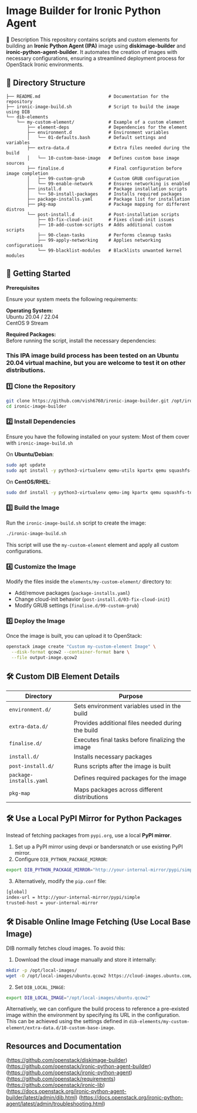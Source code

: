 # Image Builder for Ironic Python Agent

📌 Description
This repository contains scripts and custom elements for building an **Ironic Python Agent (IPA)** image using **diskimage-builder** and **ironic-python-agent-builder**. It automates the creation of images with necessary configurations, ensuring a streamlined deployment process for OpenStack Ironic environments.

## 📁 Directory Structure

```
├── README.md                          # Documentation for the repository
├── ironic-image-build.sh              # Script to build the image using DIB
└── dib-elements
    └── my-custom-element/             # Example of a custom element                      
        ├── element-deps               # Dependencies for the element
        ├── environment.d              # Environment variables
        │   └── 01-defaults.bash       # Default settings and variables
        ├── extra-data.d               # Extra files needed during the build
        │   └── 10-custom-base-image   # Defines custom base image sources
        ├── finalise.d                 # Final configuration before image completion
        │   ├── 99-custom-grub         # Custom GRUB configuration
        │   └── 99-enable-network      # Ensures networking is enabled
        ├── install.d                  # Package installation scripts
        │   └── 50-install-packages    # Installs required packages
        ├── package-installs.yaml      # Package list for installation
        ├── pkg-map                    # Package mapping for different distros
        └── post-install.d             # Post-installation scripts
            ├── 03-fix-cloud-init      # Fixes cloud-init issues
            ├── 10-add-custom-scripts  # Adds additional custom scripts
            ├── 90-clean-tasks         # Performs cleanup tasks
            ├── 99-apply-networking    # Applies networking configurations 
            └── 99-blacklist-modules   # Blacklists unwanted kernel modules
```

## 🚀 Getting Started

**Prerequisites**

Ensure your system meets the following requirements:

**Operating System:**  
Ubuntu 20.04 / 22.04  
CentOS 9 Stream  

**Required Packages:**  
Before running the script, install the necessary dependencies:  

### **This IPA image build process has been tested on an Ubuntu 20.04 virtual machine, but you are welcome to test it on other distributions.**

### 1️⃣ **Clone the Repository**
```bash
git clone https://github.com/vish6760/ironic-image-builder.git /opt/ironic-image-builder
cd ironic-image-builder
```

### 2️⃣ **Install Dependencies**
Ensure you have the following installed on your system: Most of them cover with `ironic-image-build.sh`

On **Ubuntu/Debian**:
```bash
sudo apt update
sudo apt install -y python3-virtualenv qemu-utils kpartx qemu squashfs-tools curl uuid-runtime
```

On **CentOS/RHEL**:
```bash
sudo dnf install -y python3-virtualenv qemu-img kpartx qemu squashfs-tools curl util-linux
```

### 3️⃣ **Build the Image**
Run the `ironic-image-build.sh` script to create the image:
```bash
./ironic-image-build.sh
```

This script will use the `my-custom-element` element and apply all custom configurations.

### 4️⃣ **Customize the Image**
Modify the files inside the `elements/my-custom-element/` directory to:
- Add/remove packages (`package-installs.yaml`)
- Change cloud-init behavior (`post-install.d/03-fix-cloud-init`)
- Modify GRUB settings (`finalise.d/99-custom-grub`)

### 5️⃣ **Deploy the Image**
Once the image is built, you can upload it to OpenStack:
```bash
openstack image create "Custom my-custom-element Image" \
  --disk-format qcow2 --container-format bare \
  --file output-image.qcow2
```

## 🛠️ Custom DIB Element Details

| Directory            | Purpose |
|----------------------|---------|
| `environment.d/`    | Sets environment variables used in the build |
| `extra-data.d/`     | Provides additional files needed during the build |
| `finalise.d/`       | Executes final tasks before finalizing the image |
| `install.d/`        | Installs necessary packages |
| `post-install.d/`   | Runs scripts after the image is built |
| `package-installs.yaml` | Defines required packages for the image |
| `pkg-map`           | Maps packages across different distributions |

## 🛠️ Use a Local PyPI Mirror for Python Packages

Instead of fetching packages from `pypi.org`, use a local **PyPI mirror**.

1. Set up a PyPI mirror using devpi or bandersnatch or use existing PyPI mirror.
2. Configure `DIB_PYTHON_PACKAGE_MIRROR`:
```bash
export DIB_PYTHON_PACKAGE_MIRROR="http://your-internal-mirror/pypi/simple"
```
3. Alternatively, modify the `pip.conf` file:
```bash
[global]
index-url = http://your-internal-mirror/pypi/simple
trusted-host = your-internal-mirror
```

## 🛠️ Disable Online Image Fetching (Use Local Base Image)

DIB normally fetches cloud images. To avoid this:

1. Download the cloud image manually and store it internally:
```bash
mkdir -p /opt/local-images/
wget -O /opt/local-images/ubuntu.qcow2 https://cloud-images.ubuntu.com/releases/22.04/release/ubuntu-22.04-server-cloudimg-amd64.img
```

2. Set `DIB_LOCAL_IMAGE`:
```bash
export DIB_LOCAL_IMAGE="/opt/local-images/ubuntu.qcow2"
```

Alternatively, we can configure the build process to reference a pre-existed image within the environment by specifying its URL in the configuration. This can be achieved using the settings defined in `dib-elements/my-custom-element/extra-data.d/10-custom-base-image`.

## Resources and Documentation

(https://github.com/openstack/diskimage-builder)
(https://github.com/openstack/ironic-python-agent-builder)
(https://github.com/openstack/ironic-python-agent)
(https://github.com/openstack/requirements)
(https://github.com/openstack/ironic-lib)
(https://docs.openstack.org/ironic-python-agent-builder/latest/admin/dib.html)
(https://docs.openstack.org/ironic-python-agent/latest/admin/troubleshooting.html)


